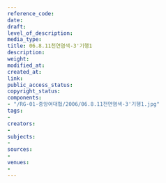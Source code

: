 ```yaml
---
reference_code: 
date: 
draft: 
level_of_description: 
media_type: 
title: 06.8.11천연염색-3'기행1
description: 
weight: 
modified_at: 
created_at: 
link: 
public_access_status: 
copyright_status: 
components:
- "/RG-01-중앙여대협/2006/06.8.11천연염색-3'기행1.jpg"
tags:
- 
creators:
- 
subjects:
- 
sources:
- 
venues:
- 
---
```

